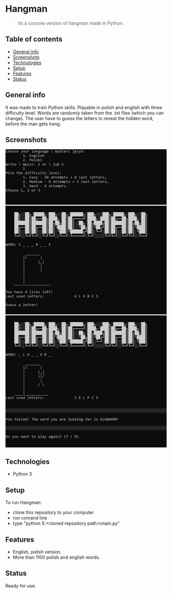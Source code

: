 # Hangman
> Its a console version of hangman made in Python.

## Table of contents
* [General info](#general-info)
* [Screenshots](#screenshots)
* [Technologies](#technologies)
* [Setup](#setup)
* [Features](#features)
* [Status](#status)

## General info
It was made to train Python skills. Playable in polish and english with three difficulty level. Words are randomly taken from the .txt files (which you can change). The user have to guess the letters to reveal the hidden word, before the man gets hang.

## Screenshots
![Example screenshot](./img/1.png)
![Example screenshot](./img/2.png)
![Example screenshot](./img/3.png)

## Technologies
* Python 3

## Setup
To run Hangman: 
* clone this repository to your computer
* run comand line
* type "python X:\<cloned repository path>\main.py"

## Features
* English, polish version.
* More than 1100 polish and english words.

## Status
Ready for use.
